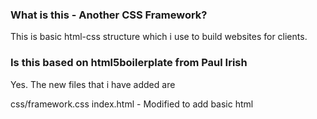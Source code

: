 ### What is this - Another CSS Framework?

This is basic html-css structure which i use to build websites for clients.

### Is this based on html5boilerplate from Paul Irish

Yes. The new files that i have added are

css/framework.css
index.html - Modified to add basic html